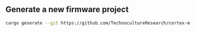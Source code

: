 

## Generate a new firmware project
```sh
cargo generate --git https://github.com/TechnocultureResearch/cortex-m-quickstart
```
